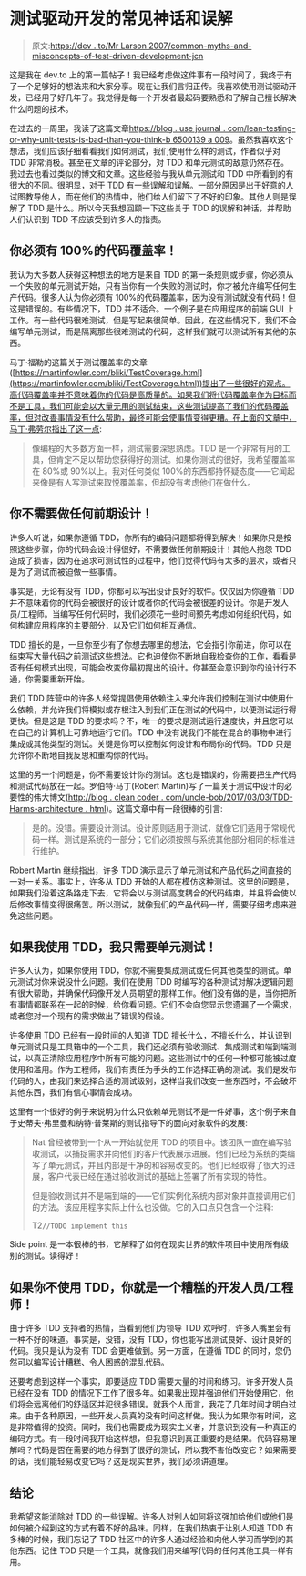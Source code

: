 # 测试驱动开发的常见神话和误解

> 原文:[https://dev . to/Mr Larson 2007/common-myths-and-misconcepts-of-test-driven-development-jcn](https://dev.to/mrlarson2007/common-myths-and-misconceptions-of-test-driven-development-jcn)

这是我在 dev.to 上的第一篇帖子！我已经考虑做这件事有一段时间了，我终于有了一个足够好的想法来和大家分享。现在让我们言归正传。我喜欢使用测试驱动开发，已经用了好几年了。我觉得是每一个开发者最起码要熟悉和了解自己擅长解决什么问题的技术。

在过去的一周里，我读了这篇文章[https://blog . use journal . com/lean-testing-or-why-unit-tests-is-bad-than-you-think-b 6500139 a 009](https://blog.usejournal.com/lean-testing-or-why-unit-tests-are-worse-than-you-think-b6500139a009)。虽然我喜欢这个想法，我们应该仔细看看我们如何测试，我们使用什么样的测试，作者似乎对 TDD 非常消极。甚至在文章的评论部分，对 TDD 和单元测试的敌意仍然存在。我过去也看过类似的博文和文章。这些经验与我从单元测试和 TDD 中所看到的有很大的不同。很明显，对于 TDD 有一些误解和误解。一部分原因是出于好意的人试图教导他人，而在他们的热情中，他们给人们留下了不好的印象。其他人则是误解了 TDD 是什么。所以今天我想回顾一下这些关于 TDD 的误解和神话，并帮助人们认识到 TDD 不应该受到许多人的指责。

## [](#you-must-have-100-code-coverage)你必须有 100%的代码覆盖率！

我认为大多数人获得这种想法的地方是来自 TDD 的第一条规则或步骤，你必须从一个失败的单元测试开始，只有当你有一个失败的测试时，你才被允许编写任何生产代码。很多人认为你必须有 100%的代码覆盖率，因为没有测试就没有代码！但这是错误的。有些情况下，TDD 并不适合。一个例子是在应用程序的前端 GUI 上工作。有一些代码很难测试，但是写起来很简单。因此，在这些情况下，我们不会编写单元测试，而是隔离那些很难测试的代码，这样我们就可以测试所有其他的东西。

马丁·福勒的这篇关于测试覆盖率的文章([https://martinfowler.com/bliki/TestCoverage.html](https://martinfowler.com/bliki/TestCoverage.html))提出了一些很好的观点。高代码覆盖率并不意味着你的代码是高质量的。如果我们将代码覆盖率作为目标而不是工具，我们可能会以大量无用的测试结束，这些测试提高了我们的代码覆盖率，但对改善事情没有什么帮助，最终可能会使事情变得更糟。在上面的文章中，马丁·弗劳尔指出了这一点:

> 像编程的大多数方面一样，测试需要深思熟虑。TDD 是一个非常有用的工具，但肯定不足以帮助您获得好的测试。如果你测试的很好，我希望覆盖率在 80%或 90%以上。我对任何类似 100%的东西都持怀疑态度——它闻起来像是有人写测试来取悦覆盖率，但却没有考虑他们在做什么。

## [](#you-dont-need-to-do-any-up-front-design)你不需要做任何前期设计！

许多人听说，如果你遵循 TDD，你所有的编码问题都将得到解决！如果你只是按照这些步骤，你的代码会设计得很好，不需要做任何前期设计！其他人抱怨 TDD 造成了损害，因为在追求可测试性的过程中，他们觉得代码有太多的层次，或者只是为了测试而被迫做一些事情。

事实是，无论有没有 TDD，你都可以写出设计良好的软件。仅仅因为你遵循 TDD 并不意味着你的代码会被很好的设计或者你的代码会被很差的设计。你是开发人员/工程师。当编写任何代码时，我们必须花一些时间预先考虑如何组织代码，如何构建应用程序的主要部分，以及它们如何相互通信。

TDD 擅长的是，一旦你至少有了你想去哪里的想法，它会指引你前进，你可以在结束写大量代码之前测试这些想法。它也迫使你不断地自我检查你的工作，看看是否有任何模式出现，可能会改变你最初提出的设计。你甚至会意识到你的设计行不通，你需要重新开始。

我们 TDD 阵营中的许多人经常提倡使用依赖注入来允许我们控制在测试中使用什么依赖，并允许我们将模拟或存根注入到我们正在测试的代码中，以便测试运行得更快。但是这是 TDD 的要求吗？不，唯一的要求是测试运行速度快，并且您可以在自己的计算机上可靠地运行它们。TDD 中没有说我们不能在混合的事物中进行集成或其他类型的测试。关键是你可以控制如何设计和布局你的代码。TDD 只是允许你不断地自我反思和重构你的代码。

这里的另一个问题是，你不需要设计你的测试。这也是错误的，你需要把生产代码和测试代码放在一起。罗伯特·马丁(Robert Martin)写了一篇关于测试中设计的必要性的伟大博文([http://blog . clean coder . com/uncle-bob/2017/03/03/TDD-Harms-architecture . html](http://blog.cleancoder.com/uncle-bob/2017/03/03/TDD-Harms-Architecture.html))。这篇文章中有一段很棒的引言:

> 是的。没错。需要设计测试。设计原则适用于测试，就像它们适用于常规代码一样。测试是系统的一部分；它们必须按照与系统其他部分相同的标准进行维护。

Robert Martin 继续指出，许多 TDD 演示显示了单元测试和产品代码之间直接的一对一关系。事实上，许多从 TDD 开始的人都在模仿这种测试。这里的问题是，如果我们沿着这条路走下去，它将会以与测试高度耦合的代码结束，并且将会使以后修改事情变得很痛苦。所以测试，就像我们的产品代码一样，需要仔细考虑来避免这些问题。

## 如果我使用 TDD，我只需要单元测试！

许多人认为，如果你使用 TDD，你就不需要集成测试或任何其他类型的测试。单元测试对你来说没什么问题。我们在使用 TDD 时编写的各种测试对解决逻辑问题有很大帮助，并确保代码像开发人员期望的那样工作。他们没有做的是，当你把所有事情都联系在一起的时候，给你看问题。它们不会向您显示您遗漏了一个需求，或者您对一个现有的需求做出了错误的假设。

许多使用 TDD 已经有一段时间的人知道 TDD 擅长什么，不擅长什么，并认识到单元测试只是工具箱中的一个工具，我们还必须有验收测试、集成测试和端到端测试，以真正清除应用程序中所有可能的问题。这些测试中的任何一种都可能被过度使用和滥用。作为工程师，我们有责任为手头的工作选择正确的测试。我们是发布代码的人，由我们来选择合适的测试级别，这样当我们改变一些东西时，不会破坏其他东西，我们有信心事情会成功。

这里有一个很好的例子来说明为什么只依赖单元测试不是一件好事，这个例子来自于史蒂夫·弗里曼和纳特·普莱斯的测试指导下的面向对象软件的发展:

> Nat 曾经被带到一个从一开始就使用 TDD 的项目中。该团队一直在编写验收测试，以捕捉需求并向他们的客户代表展示进展。他们已经为系统的类编写了单元测试，并且内部是干净的和容易改变的。他们已经取得了很大的进展，客户代表已经在通过验收测试的基础上签署了所有实现的特性。
> 
> 但是验收测试并不是端到端的——它们实例化系统内部对象并直接调用它们的方法。该应用程序实际上什么也没做。它的入口点只包含一个注释:
> 
> T2`//TODO implement this`

Side point 是一本很棒的书，它解释了如何在现实世界的软件项目中使用所有级别的测试。读得好！

## 如果你不使用 TDD，你就是一个糟糕的开发人员/工程师！

由于许多 TDD 支持者的热情，当看到他们为领导 TDD 欢呼时，许多人嘴里会有一种不好的味道。事实是，没错，没有 TDD，你也能写出测试良好、设计良好的代码。我只是认为没有 TDD 会更难做到。另一方面，在遵循 TDD 的同时，您仍然可以编写设计糟糕、令人困惑的混乱代码。

还要考虑到这样一个事实，即要适应 TDD 需要大量的时间和练习。许多开发人员已经在没有 TDD 的情况下工作了很多年。如果我出现并强迫他们开始使用它，他们将会远离他们的舒适区并犯很多错误。就我个人而言，我花了几年时间才明白过来。由于各种原因，一些开发人员真的没有时间这样做。我认为如果你有时间，这是非常值得的投资。同时，我们也需要成为现实主义者，并意识到没有一种真正的编码方式。有一段时间我开始这样想，但我意识到真正重要的是结果。代码容易理解吗？代码是否在需要的地方得到了很好的测试，所以我不害怕改变它？如果需要的话，我们能轻易改变它吗？这是现实世界，我们必须讲道理。

## [](#conculsion)结论

我希望这能消除对 TDD 的一些误解。许多人对别人如何将这强加给他们或他们是如何被介绍到这的方式有着不好的品味。同样，在我们热衷于让别人知道 TDD 有多棒的时候，我们忘记了 TDD 社区中的许多人通过经验和向他人学习而学到的其他东西。记住 TDD 只是一个工具，就像我们用来编写代码的任何其他工具一样有用。